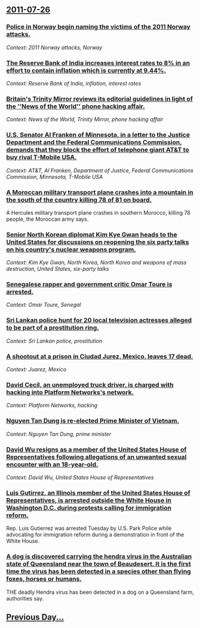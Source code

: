 ## [2011-07-26](/news/2011/07/26/index.md)

### [Police in Norway begin naming the victims of the 2011 Norway attacks. ](/news/2011/07/26/police-in-norway-begin-naming-the-victims-of-the-2011-norway-attacks.md)
_Context: 2011 Norway attacks, Norway_

### [The Reserve Bank of India increases interest rates to 8% in an effort to contain inflation which is currently at 9.44%. ](/news/2011/07/26/the-reserve-bank-of-india-increases-interest-rates-to-8-in-an-effort-to-contain-inflation-which-is-currently-at-9-44.md)
_Context: Reserve Bank of India, inflation, interest rates_

### [Britain's Trinity Mirror reviews its editorial guidelines in light of the ''News of the World'' phone hacking affair. ](/news/2011/07/26/britain-s-trinity-mirror-reviews-its-editorial-guidelines-in-light-of-the-news-of-the-world-phone-hacking-affair.md)
_Context: News of the World, Trinity Mirror, phone hacking affair_

### [U.S. Senator Al Franken of Minnesota, in a letter to the Justice Department and the Federal Communications Commission, demands that they block the effort of telephone giant AT&T to buy rival T-Mobile USA. ](/news/2011/07/26/u-s-senator-al-franken-of-minnesota-in-a-letter-to-the-justice-department-and-the-federal-communications-commission-demands-that-they-blo.md)
_Context: AT&T, Al Franken, Department of Justice, Federal Communications Commission, Minnesota, T-Mobile USA_

### [A Moroccan military transport plane crashes into a mountain in the south of the country killing 78 of 81 on board. ](/news/2011/07/26/a-moroccan-military-transport-plane-crashes-into-a-mountain-in-the-south-of-the-country-killing-78-of-81-on-board.md)
A Hercules military transport plane crashes in southern Morocco, killing 78 people, the Moroccan army says.

### [Senior North Korean diplomat Kim Kye Gwan heads to the United States for discussions on reopening the six party talks on his country's nuclear weapons program. ](/news/2011/07/26/senior-north-korean-diplomat-kim-kye-gwan-heads-to-the-united-states-for-discussions-on-reopening-the-six-party-talks-on-his-country-s-nucle.md)
_Context: Kim Kye Gwan, North Korea, North Korea and weapons of mass destruction, United States, six-party talks_

### [Senegalese rapper and government critic Omar Toure is arrested. ](/news/2011/07/26/senegalese-rapper-and-government-critic-omar-toure-is-arrested.md)
_Context: Omar Toure, Senegal_

### [Sri Lankan police hunt for 20 local television actresses alleged to be part of a prostitution ring. ](/news/2011/07/26/sri-lankan-police-hunt-for-20-local-television-actresses-alleged-to-be-part-of-a-prostitution-ring.md)
_Context: Sri Lankan police, prostitution_

### [A shootout at a prison in Ciudad Jurez, Mexico, leaves 17 dead. ](/news/2011/07/26/a-shootout-at-a-prison-in-ciudad-juarez-mexico-leaves-17-dead.md)
_Context: Juarez, Mexico_

### [David Cecil, an unemployed truck driver, is charged with hacking into Platform Networks's network. ](/news/2011/07/26/david-cecil-an-unemployed-truck-driver-is-charged-with-hacking-into-platform-networks-s-network.md)
_Context: Platform Networks, hacking_

### [Nguyen Tan Dung is re-elected Prime Minister of Vietnam. ](/news/2011/07/26/nguyen-tan-dung-is-re-elected-prime-minister-of-vietnam.md)
_Context: Nguyen Tan Dung, prime minister_

### [David Wu resigns as a member of the United States House of Representatives following allegations of an unwanted sexual encounter with an 18-year-old. ](/news/2011/07/26/david-wu-resigns-as-a-member-of-the-united-states-house-of-representatives-following-allegations-of-an-unwanted-sexual-encounter-with-an-18.md)
_Context: David Wu, United States House of Representatives_

### [Luis Gutirrez, an Illinois member of the United States House of Representatives, is arrested outside the White House in Washington D.C. during protests calling for immigration reform. ](/news/2011/07/26/luis-gutierrez-an-illinois-member-of-the-united-states-house-of-representatives-is-arrested-outside-the-white-house-in-washington-d-c-dur.md)
 Rep. Luis Gutierrez was arrested Tuesday by U.S. Park Police while advocating for immigration reform during a demonstration in front of the White House.

### [A dog is discovered carrying the hendra virus in the Australian state of Queensland near the town of Beaudesert. It is the first time the virus has been detected in a species other than flying foxes, horses or humans. ](/news/2011/07/26/a-dog-is-discovered-carrying-the-hendra-virus-in-the-australian-state-of-queensland-near-the-town-of-beaudesert-it-is-the-first-time-the-vi.md)
THE deadly Hendra virus has been detected in a dog on a Queensland farm, authorities say.

## [Previous Day...](/news/2011/07/25/index.md)

